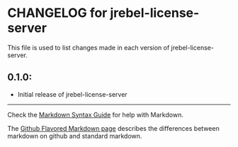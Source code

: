 # CHANGELOG for jrebel-license-server

This file is used to list changes made in each version of jrebel-license-server.

## 0.1.0:

* Initial release of jrebel-license-server

- - - 
Check the [Markdown Syntax Guide](http://daringfireball.net/projects/markdown/syntax) for help with Markdown.

The [Github Flavored Markdown page](http://github.github.com/github-flavored-markdown/) describes the differences between markdown on github and standard markdown.
